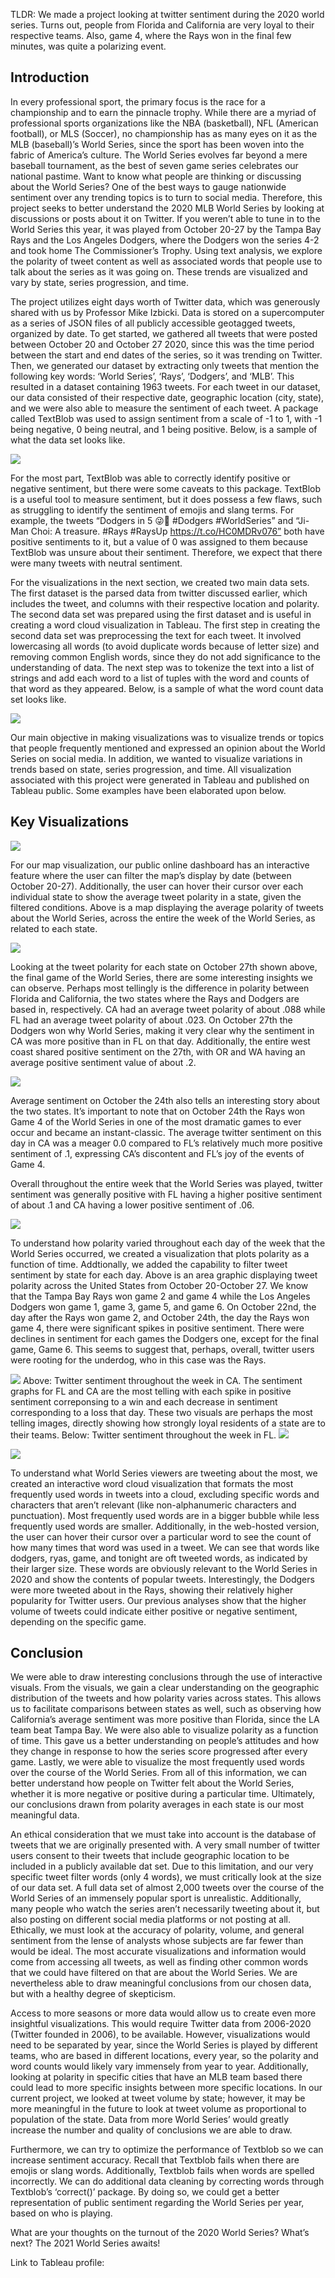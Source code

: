 TLDR: We made a project looking at twitter sentiment during the 2020 world series. Turns out, people from Florida and California are very loyal to their respective teams. Also, game 4, where the Rays won in the final few minutes, was quite a polarizing event.

## Introduction
In every professional sport, the primary focus is the race for a championship and to earn the pinnacle trophy. While there are a myriad of professional sports organizations like the NBA (basketball), NFL (American football), or MLS (Soccer), no championship has as many eyes on it as the MLB (baseball)’s World Series, since the sport has been woven into the fabric of America’s culture. The World Series evolves far beyond a mere baseball tournament, as the best of seven game series celebrates our national pastime. Want to know what people are thinking or discussing about the World Series? One of the best ways to gauge nationwide sentiment over any trending topics is to turn to social media. Therefore, this project seeks to better understand the 2020 MLB World Series by looking at discussions or posts about it on Twitter. If you weren’t able to tune in to the World Series this year, it was played from October 20-27 by the Tampa Bay Rays and the Los Angeles Dodgers, where the Dodgers won the series 4-2 and took home The Commissioner’s Trophy. Using text analysis, we explore the polarity of tweet content as well as associated words that people use to talk about the series as it was going on. These trends are visualized and vary by state, series progression, and time. 

The project utilizes eight days worth of Twitter data, which was generously shared with us by Professor Mike Izbicki. Data is stored on a supercomputer as a series of JSON files of all publicly accessible geotagged tweets, organized by date. To get started, we gathered all tweets that were posted between October 20 and October 27 2020, since this was the time period between the start and end dates of the series, so it was trending on Twitter. Then, we generated our dataset by extracting only tweets that mention the following key words: ‘World Series’, ‘Rays’, ‘Dodgers’, and ‘MLB’. This resulted in a dataset containing 1963 tweets. For each tweet in our dataset, our data consisted of their respective date, geographic location (city, state), and we were also able to measure the sentiment of each tweet. A package called TextBlob was used to assign sentiment from a scale of -1 to 1, with -1 being negative, 0 being neutral, and 1 being positive. Below, is a sample of what the data set looks like.

![](images/dataset1.png)

For the most part, TextBlob was able to correctly identify positive or negative sentiment, but there were some caveats to this package. TextBlob is a useful tool to measure sentiment, but it does possess a few flaws, such as struggling to identify the sentiment of emojis and slang terms. For example, the tweets “Dodgers in 5 😜💙 #Dodgers #WorldSeries” and “Ji-Man Choi: A treasure. #Rays #RaysUp https://t.co/HC0MDRv076” both have positive sentiments to it, but a value of 0 was assigned to them because TextBlob was unsure about their sentiment. Therefore, we expect that there were many tweets with neutral sentiment. 

For the visualizations in the next section, we created two main data sets. The first dataset is the parsed data from twitter discussed earlier, which includes the tweet, and columns with their respective location and polarity. The second data set was prepared using the first dataset and is useful in creating a word cloud visualization in Tableau. The first step in creating the second data set was preprocessing the text for each tweet. It involved lowercasing all words (to avoid duplicate words because of letter size) and removing common English words, since they do not add significance to the understanding of data. The next step was to tokenize the text into a list of strings and add each word to a list of tuples with the word and counts of that word as they appeared. Below, is a sample of what the word count data set looks like.

![](images/dataset2.png)

Our main objective in making visualizations was to visualize trends or topics that people frequently mentioned and expressed an opinion about the World Series on social media. In addition, we wanted to visualize variations in trends based on state, series progression, and time. All visualization associated with this project were generated in Tableau and published on Tableau public. Some examples have been elaborated upon below.

## Key Visualizations

![](images/across_week_map_polarity.png)

For our map visualization, our public online dashboard has an interactive feature where the user can filter the map’s display by date (between October 20-27). Additionally, the user can hover their cursor over each individual state to show the average tweet polarity in a state, given the filtered conditions. Above is a map displaying the average polarity of tweets about the World Series, across the entire the week of the World Series, as related to each state. 

![](images/october_27_map_polarity.png)

Looking at the tweet polarity for each state on October 27th shown above, the final game of the World Series, there are some interesting insights we can observe. Perhaps most tellingly is the difference in polarity between Florida and California, the two states where the Rays and Dodgers are based in, respectively. CA had an average tweet polarity of about .088 while FL had an average tweet polarity of about .023. On October 27th the Dodgers won why World Series, making it very clear why the sentiment in CA was more positive than in FL on that day. Additionally, the entire west coast shared positive sentiment on the 27th, with OR and WA having an average positive sentiment value of about .2.

![](images/october_24_map_polarity.png)

Average sentiment on October the 24th also tells an interesting story about the two states. It’s important to note that on October 24th the Rays won Game 4 of the World Series in one of the most dramatic games to ever occur and became an instant-classic. The average twitter sentiment on this day in CA was a meager 0.0 compared to FL’s relatively much more positive sentiment of .1, expressing CA’s discontent and FL’s joy of the events of Game 4.

Overall throughout the entire week that the World Series was played, twitter sentiment was generally positive with FL having a higher positive sentiment of about .1 and CA having a lower positive sentiment of .06.


![](images/avg_over_time.png)

To understand how polarity varied throughout each day of the week that the World Series occurred, we created a visualization that plots polarity as a function of time. Addtionally, we added the capability to filter tweet sentiment by state for each day. Above is an area graphic displaying tweet polarity across the United States from October 20-October 27. We know that the Tampa Bay Rays won game 2 and game 4 while the Los Angeles Dodgers won game 1, game 3, game 5, and game 6. On October 22nd, the day after the Rays won game 2, and October 24th, the day the Rays won game 4, there were significant spikes in positive sentiment. There were declines in sentiment for each games the Dodgers one, except for the final game, Game 6. This seems to suggest that, perhaps, overall, twitter users were rooting for the underdog, who in this case was the Rays.

![](images/California.png)
Above: Twitter sentiment throughout the week in CA. The sentiment graphs for FL and CA are the most telling with each spike in positive sentiment correponsing to a win and each decrease in sentiment corresponding to a loss that day. These two visuals are perhaps the most telling images, directly showing how strongly loyal residents of a state are to their teams. Below: Twitter sentiment throughout the week in FL.
![](images/Florida.png)

![](images/word_cloud.png)

To understand what World Series viewers are tweeting about the most, we created an interactive word cloud visualization that formats the most frequently used words in tweets into a cloud, excluding specific words and characters that aren’t relevant (like non-alphanumeric characters and punctuation). Most frequently used words are in a bigger bubble while less frequently used words are smaller. Additionally, in the web-hosted version, the user can hover their cursor over a particular word to see the count of how many times that word was used in a tweet. We can see that words like dodgers, ryas, game, and tonight are oft tweeted words, as indicated by their larger size. These words are obviously relevant to the World Series in 2020 and show the contents of popular tweets. Interestingly, the Dodgers were more tweeted about in the Rays, showing their relatively higher popularity for Twitter users. Our previous analyses show that the higher volume of tweets could indicate either positive or negative sentiment, depending on the specific game.


## Conclusion

We were able to draw interesting conclusions through the use of interactive visuals. From the visuals, we gain a clear understanding on the geographic distribution of the tweets and how polarity varies across states. This allows us to facilitate comparisons between states as well, such as observing how California’s average sentiment was more positive than Florida, since the LA team beat Tampa Bay.  We were also able to visualize polarity as a function of time. This gave us a better understanding on people’s attitudes and how they change in response to how the series score progressed after every game. Lastly, we were able to visualize the most frequently used words over the course of the World Series. From all of this information, we can better understand how people on Twitter felt about the World Series, whether it is more negative or positive during a particular time. Ultimately, our conclusions drawn from polarity averages in each state is our most meaningful data.

An ethical consideration that we must take into account is the database of tweets that we are originally presented with. A very small number of twitter users consent to their tweets that include geographic location to be included in a publicly available dat set. Due to this limitation, and our very specific tweet filter words (only 4 words), we must critically look at the size of our data set. A full data set of almost 2,000 tweets over the course of the World Series of an immensely popular sport is unrealistic. Additionally, many people who watch the series aren’t necessarily tweeting about it, but also posting on different social media platforms or not posting at all. Ethically, we must look at the accuracy of polarity, volume, and general sentiment from the lense of analysts whose subjects are far fewer than would be ideal. The most accurate visualizations and information would come from accessing all tweets, as well as finding other common words that we could have filtered on that are about the World Series. We are nevertheless able to draw meaningful conclusions from our chosen data, but with a healthy degree of skepticism. 

Access to more seasons or more data would allow us to create even more insightful visualizations. This would require Twitter data from 2006-2020 (Twitter founded in 2006), to be available. However, visualizations would need to be separated by year, since the World Series is played by different teams, who are based in different locations, every year, so the polarity and word counts would likely vary immensely from year to year. Additionally, looking at polarity in specific cities that have an MLB team based there could lead to more specific insights between more specific locations. In our current project, we looked at tweet volume by state; however, it may be more meaningful in the future to look at tweet volume as proportional to population of the state. Data from more World Series’ would greatly increase the number and quality of conclusions we are able to draw.

Furthermore, we can try to optimize the performance of Textblob so we can increase sentiment accuracy. Recall that Textblob fails when there are emojis or slang words. Additionally, Textblob fails when words are spelled incorrectly. We can do additional data cleaning by correcting words through Textblob’s ‘correct()’ package. By doing so, we could get a better representation of public sentiment regarding the World Series per year, based on who is playing.

What are your thoughts on the turnout of the 2020 World Series? What’s next? The 2021 World Series awaits!

Link to Tableau profile:
